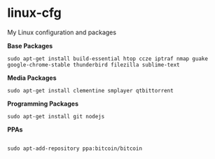 linux-cfg
=========

My Linux configuration and packages


**Base Packages**

```
sudo apt-get install build-essential htop ccze iptraf nmap guake
google-chrome-stable thunderbird filezilla sublime-text

```

**Media Packages**

```
sudo apt-get install clementine smplayer qtbittorrent

```

**Programming Packages**

```
sudo apt-get install git nodejs

```


**PPAs**

```

sudo apt-add-repository ppa:bitcoin/bitcoin

```